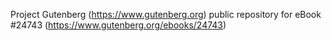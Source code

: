 Project Gutenberg (https://www.gutenberg.org) public repository for eBook #24743 (https://www.gutenberg.org/ebooks/24743)
